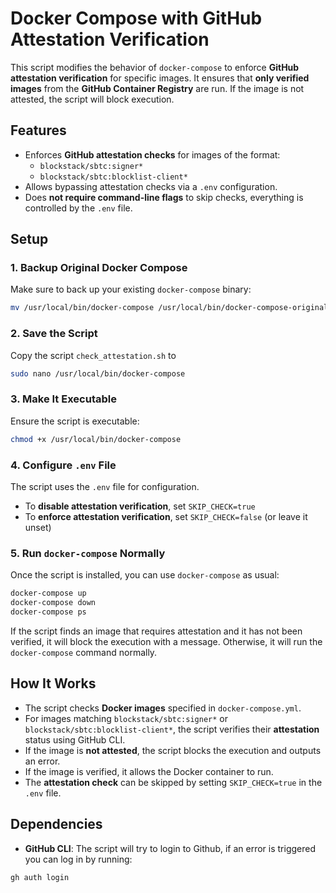 # Docker Compose with GitHub Attestation Verification

This script modifies the behavior of `docker-compose` to enforce **GitHub attestation verification** for specific images. It ensures that **only verified images** from the **GitHub Container Registry** are run. If the image is not attested, the script will block execution.

## Features

- Enforces **GitHub attestation checks** for images of the format:
  - `blockstack/sbtc:signer*`
  - `blockstack/sbtc:blocklist-client*`
- Allows bypassing attestation checks via a `.env` configuration.
- Does **not require command-line flags** to skip checks, everything is controlled by the `.env` file.

## Setup

### 1. Backup Original Docker Compose

Make sure to back up your existing `docker-compose` binary:

```bash
mv /usr/local/bin/docker-compose /usr/local/bin/docker-compose-original
```

### 2. Save the Script

Copy the script `check_attestation.sh` to 

```bash
sudo nano /usr/local/bin/docker-compose
```

### 3. Make It Executable

Ensure the script is executable:

```bash
chmod +x /usr/local/bin/docker-compose
```

### 4. Configure `.env` File

The script uses the `.env` file for configuration.  
- To **disable attestation verification**, set `SKIP_CHECK=true`
- To **enforce attestation verification**, set `SKIP_CHECK=false` (or leave it unset) 

### 5. Run `docker-compose` Normally

Once the script is installed, you can use `docker-compose` as usual:

```bash
docker-compose up
docker-compose down
docker-compose ps
```

If the script finds an image that requires attestation and it has not been verified, it will block the execution with a message. Otherwise, it will run the `docker-compose` command normally.

## How It Works

- The script checks **Docker images** specified in `docker-compose.yml`.
- For images matching `blockstack/sbtc:signer*` or `blockstack/sbtc:blocklist-client*`, the script verifies their **attestation** status using GitHub CLI.
- If the image is **not attested**, the script blocks the execution and outputs an error.
- If the image is verified, it allows the Docker container to run.
- The **attestation check** can be skipped by setting `SKIP_CHECK=true` in the `.env` file.

## Dependencies

- **GitHub CLI**: The script will try to login to Github, if an error is triggered you can log in by running:

```bash
gh auth login
```

